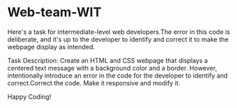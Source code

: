 # Web-team-WIT
Here's a task for intermediate-level web developers.The error in this code is deliberate, and it's up to the developer to identify and correct it to make the webpage display as intended.

Task Description:
Create an HTML and CSS webpage that displays a centered text message with a background color and a border. However, intentionally introduce an error in the code for the developer to identify and correct.Correct the code. Make it responsive and modify it.

Happy Coding!

